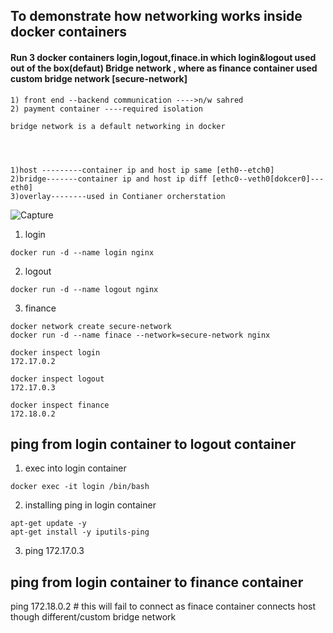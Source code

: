 ## To demonstrate how networking works inside docker containers 
#### Run 3 docker containers login,logout,finace.in which login&logout used out of the box(defaut) Bridge network , where as finance container used custom bridge network [secure-network]

```
1) front end --backend communication ---->n/w sahred
2) payment container ----required isolation 

bridge network is a default networking in docker




1)host ---------container ip and host ip same [eth0--etch0]
2)bridge-------container ip and host ip diff [ethc0--veth0[dokcer0]---eth0]
3)overlay--------used in Contianer orcherstation
```

![Capture](https://github.com/user-attachments/assets/d308312e-bc80-48f6-8dc3-19207a5deebf)
1) login
```   
docker run -d --name login nginx
```

2) logout
```
docker run -d --name logout nginx
```

3) finance
```
docker network create secure-network
docker run -d --name finace --network=secure-network nginx
```
```
docker inspect login
172.17.0.2
```
```
docker inspect logout
172.17.0.3
```
```
docker inspect finance
172.18.0.2
```

## ping from login container  to logout container
1. exec into login container
```
docker exec -it login /bin/bash
```


2. installing ping in login container
```
apt-get update -y
apt-get install -y iputils-ping
```

3. ping 172.17.0.3

## ping from login container  to finance container
ping 172.18.0.2  # this will fail to connect as finace container connects host though different/custom bridge network
